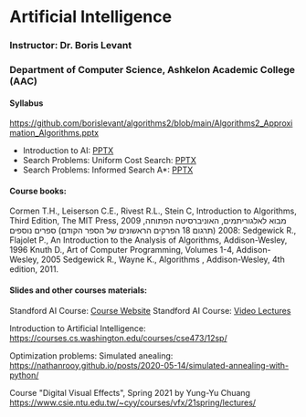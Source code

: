 # Artificial Intelligence
### Instructor: Dr. Boris Levant
### Department of Computer Science, Ashkelon Academic College (AAC)

#### Syllabus
https://github.com/borislevant/algorithms2/blob/main/Algorithms2_Approximation_Algorithms.pptx
* Introduction to AI: [PPTX]()
* Search Problems: Uniform Cost Search: [PPTX]()
* Search Problems: Informed Search A*: [PPTX]()

#### Course books:
Cormen T.H., Leiserson C.E., Rivest R.L., Stein C, Introduction to Algorithms, Third Edition, The MIT Press, 2009
מבוא לאלגוריתמים, האוניברסיטה הפתוחה, 2008 (תרגום 18 הפרקים הראשונים של הספר הקודם)
ספרים נוספים: 
Sedgewick R., Flajolet P., An Introduction to the Analysis of Algorithms, Addison-Wesley, 1996
Knuth D., Art of Computer Programming, Volumes 1-4, Addison-Wesley,  2005
Sedgewick R., Wayne K.,  Algorithms , Addison-Wesley, 4th edition, 2011.

#### Slides and other courses materials:

Standford AI Course: [Course Website](https://stanford-cs221.github.io/autumn2019/)
Standford AI Course: [Video Lectures](https://www.youtube.com/playlist?list=PLoROMvodv4rO1NB9TD4iUZ3qghGEGtqNX)

Introduction to Artificial Intelligence: https://courses.cs.washington.edu/courses/cse473/12sp/

Optimization problems:
Simulated anealing: https://nathanrooy.github.io/posts/2020-05-14/simulated-annealing-with-python/

Course "Digital Visual Effects", Spring 2021 by Yung-Yu Chuang 
https://www.csie.ntu.edu.tw/~cyy/courses/vfx/21spring/lectures/
